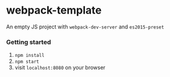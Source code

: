 # webpack-template
An empty JS project with `webpack-dev-server` and `es2015-preset`

### Getting started
1. `npm install`
2. `npm start`
3. visit `localhost:8080` on your browser
